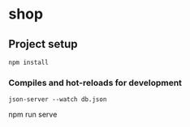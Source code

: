 # shop

## Project setup
```
npm install
```

### Compiles and hot-reloads for development
```
json-server --watch db.json
```
npm run serve
```
